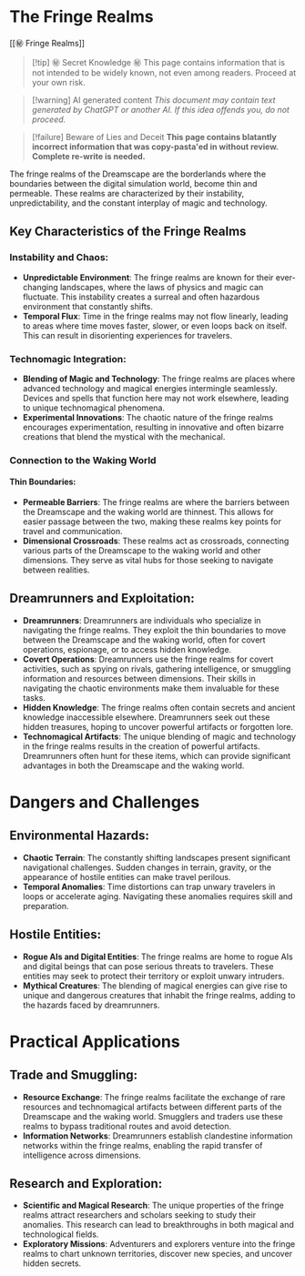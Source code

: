 # The Fringe Realms
[[㊙ Fringe Realms]]

> [!tip] ㊙️ Secret Knowledge ㊙️
> This page contains information that is not intended to be widely known, not even among readers. Proceed at your own risk.

> [!warning] AI generated content
> *This document may contain text generated by ChatGPT or another AI. If this idea offends you, do not proceed.*

> [!failure] Beware of Lies and Deceit
>**This page contains blatantly incorrect information that was copy-pasta'ed in without review. Complete re-write is needed.**

The fringe realms of the Dreamscape are the borderlands where the boundaries between the digital simulation world, become thin and permeable. These realms are characterized by their instability, unpredictability, and the constant interplay of magic and technology.

## Key Characteristics of the Fringe Realms

### **Instability and Chaos**:

- **Unpredictable Environment**: The fringe realms are known for their ever-changing landscapes, where the laws of physics and magic can fluctuate. This instability creates a surreal and often hazardous environment that constantly shifts.
- **Temporal Flux**: Time in the fringe realms may not flow linearly, leading to areas where time moves faster, slower, or even loops back on itself. This can result in disorienting experiences for travelers.

### **Technomagic Integration**:

- **Blending of Magic and Technology**: The fringe realms are places where advanced technology and magical energies intermingle seamlessly. Devices and spells that function here may not work elsewhere, leading to unique technomagical phenomena.
- **Experimental Innovations**: The chaotic nature of the fringe realms encourages experimentation, resulting in innovative and often bizarre creations that blend the mystical with the mechanical.

### Connection to the Waking World

#### **Thin Boundaries**:

- **Permeable Barriers**: The fringe realms are where the barriers between the Dreamscape and the waking world are thinnest. This allows for easier passage between the two, making these realms key points for travel and communication.
- **Dimensional Crossroads**: These realms act as crossroads, connecting various parts of the Dreamscape to the waking world and other dimensions. They serve as vital hubs for those seeking to navigate between realities.

## **Dreamrunners and Exploitation**:

- **Dreamrunners**: Dreamrunners are individuals who specialize in navigating the fringe realms. They exploit the thin boundaries to move between the Dreamscape and the waking world, often for covert operations, espionage, or to access hidden knowledge.
- **Covert Operations**: Dreamrunners use the fringe realms for covert activities, such as spying on rivals, gathering intelligence, or smuggling information and resources between dimensions. Their skills in navigating the chaotic environments make them invaluable for these tasks.
- **Hidden Knowledge**: The fringe realms often contain secrets and ancient knowledge inaccessible elsewhere. Dreamrunners seek out these hidden treasures, hoping to uncover powerful artifacts or forgotten lore.
- **Technomagical Artifacts**: The unique blending of magic and technology in the fringe realms results in the creation of powerful artifacts. Dreamrunners often hunt for these items, which can provide significant advantages in both the Dreamscape and the waking world.

# Dangers and Challenges

## **Environmental Hazards**:

- **Chaotic Terrain**: The constantly shifting landscapes present significant navigational challenges. Sudden changes in terrain, gravity, or the appearance of hostile entities can make travel perilous.
- **Temporal Anomalies**: Time distortions can trap unwary travelers in loops or accelerate aging. Navigating these anomalies requires skill and preparation.

## **Hostile Entities**:

- **Rogue AIs and Digital Entities**: The fringe realms are home to rogue AIs and digital beings that can pose serious threats to travelers. These entities may seek to protect their territory or exploit unwary intruders.
- **Mythical Creatures**: The blending of magical energies can give rise to unique and dangerous creatures that inhabit the fringe realms, adding to the hazards faced by dreamrunners.

# Practical Applications

## **Trade and Smuggling**:

- **Resource Exchange**: The fringe realms facilitate the exchange of rare resources and technomagical artifacts between different parts of the Dreamscape and the waking world. Smugglers and traders use these realms to bypass traditional routes and avoid detection.
- **Information Networks**: Dreamrunners establish clandestine information networks within the fringe realms, enabling the rapid transfer of intelligence across dimensions.

## **Research and Exploration**:

- **Scientific and Magical Research**: The unique properties of the fringe realms attract researchers and scholars seeking to study their anomalies. This research can lead to breakthroughs in both magical and technological fields.
- **Exploratory Missions**: Adventurers and explorers venture into the fringe realms to chart unknown territories, discover new species, and uncover hidden secrets.